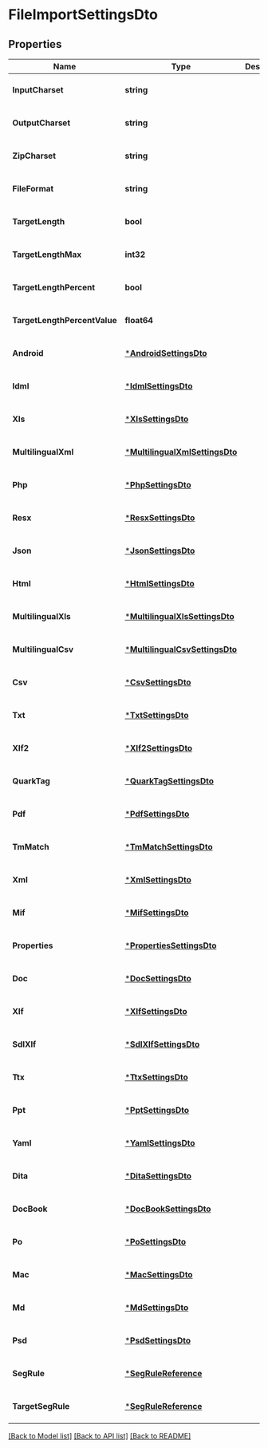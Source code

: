 # FileImportSettingsDto

## Properties
Name | Type | Description | Notes
------------ | ------------- | ------------- | -------------
**InputCharset** | **string** |  | [optional] [default to null]
**OutputCharset** | **string** |  | [optional] [default to null]
**ZipCharset** | **string** |  | [optional] [default to null]
**FileFormat** | **string** |  | [optional] [default to null]
**TargetLength** | **bool** |  | [optional] [default to null]
**TargetLengthMax** | **int32** |  | [optional] [default to null]
**TargetLengthPercent** | **bool** |  | [optional] [default to null]
**TargetLengthPercentValue** | **float64** |  | [optional] [default to null]
**Android** | [***AndroidSettingsDto**](AndroidSettingsDto.md) |  | [optional] [default to null]
**Idml** | [***IdmlSettingsDto**](IdmlSettingsDto.md) |  | [optional] [default to null]
**Xls** | [***XlsSettingsDto**](XlsSettingsDto.md) |  | [optional] [default to null]
**MultilingualXml** | [***MultilingualXmlSettingsDto**](MultilingualXmlSettingsDto.md) |  | [optional] [default to null]
**Php** | [***PhpSettingsDto**](PhpSettingsDto.md) |  | [optional] [default to null]
**Resx** | [***ResxSettingsDto**](ResxSettingsDto.md) |  | [optional] [default to null]
**Json** | [***JsonSettingsDto**](JsonSettingsDto.md) |  | [optional] [default to null]
**Html** | [***HtmlSettingsDto**](HtmlSettingsDto.md) |  | [optional] [default to null]
**MultilingualXls** | [***MultilingualXlsSettingsDto**](MultilingualXlsSettingsDto.md) |  | [optional] [default to null]
**MultilingualCsv** | [***MultilingualCsvSettingsDto**](MultilingualCsvSettingsDto.md) |  | [optional] [default to null]
**Csv** | [***CsvSettingsDto**](CsvSettingsDto.md) |  | [optional] [default to null]
**Txt** | [***TxtSettingsDto**](TxtSettingsDto.md) |  | [optional] [default to null]
**Xlf2** | [***Xlf2SettingsDto**](Xlf2SettingsDto.md) |  | [optional] [default to null]
**QuarkTag** | [***QuarkTagSettingsDto**](QuarkTagSettingsDto.md) |  | [optional] [default to null]
**Pdf** | [***PdfSettingsDto**](PdfSettingsDto.md) |  | [optional] [default to null]
**TmMatch** | [***TmMatchSettingsDto**](TMMatchSettingsDto.md) |  | [optional] [default to null]
**Xml** | [***XmlSettingsDto**](XmlSettingsDto.md) |  | [optional] [default to null]
**Mif** | [***MifSettingsDto**](MifSettingsDto.md) |  | [optional] [default to null]
**Properties** | [***PropertiesSettingsDto**](PropertiesSettingsDto.md) |  | [optional] [default to null]
**Doc** | [***DocSettingsDto**](DocSettingsDto.md) |  | [optional] [default to null]
**Xlf** | [***XlfSettingsDto**](XlfSettingsDto.md) |  | [optional] [default to null]
**SdlXlf** | [***SdlXlfSettingsDto**](SdlXlfSettingsDto.md) |  | [optional] [default to null]
**Ttx** | [***TtxSettingsDto**](TtxSettingsDto.md) |  | [optional] [default to null]
**Ppt** | [***PptSettingsDto**](PptSettingsDto.md) |  | [optional] [default to null]
**Yaml** | [***YamlSettingsDto**](YamlSettingsDto.md) |  | [optional] [default to null]
**Dita** | [***DitaSettingsDto**](DitaSettingsDto.md) |  | [optional] [default to null]
**DocBook** | [***DocBookSettingsDto**](DocBookSettingsDto.md) |  | [optional] [default to null]
**Po** | [***PoSettingsDto**](PoSettingsDto.md) |  | [optional] [default to null]
**Mac** | [***MacSettingsDto**](MacSettingsDto.md) |  | [optional] [default to null]
**Md** | [***MdSettingsDto**](MdSettingsDto.md) |  | [optional] [default to null]
**Psd** | [***PsdSettingsDto**](PsdSettingsDto.md) |  | [optional] [default to null]
**SegRule** | [***SegRuleReference**](SegRuleReference.md) |  | [optional] [default to null]
**TargetSegRule** | [***SegRuleReference**](SegRuleReference.md) |  | [optional] [default to null]

[[Back to Model list]](../README.md#documentation-for-models) [[Back to API list]](../README.md#documentation-for-api-endpoints) [[Back to README]](../README.md)


